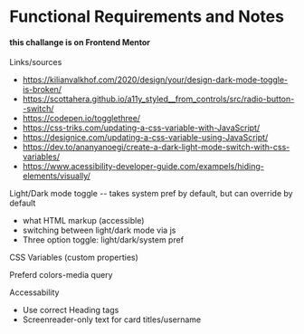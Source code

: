  # Functional Requirements and Notes

 #### this challange is on Frontend Mentor
 
 Links/sources

 - https://kilianvalkhof.com/2020/design/your/design-dark-mode-toggle-is-broken/
 - https://scottahera.github.io/a11y_styled__from_controls/src/radio-button--switch/
 - https://codepen.io/togglethree/
 - https://css-triks.com/updating-a-css-variable-with-JavaScript/
 - https://designice.com/updating-a-css-variable-using-JavaScript/
 - https://dev.to/ananyanoegi/create-a-dark-light-mode-switch-with-css-variables/
 - https://www.acessibility-developer-guide.com/exampels/hiding-elements/visually/ 

 Light/Dark mode toggle -- takes system pref by default, but can override by default

 - what HTML markup (accessible)
 - switching between light/dark mode via js
 - Three option toggle: light/dark/system pref
 
 CSS Variables (custom properties)

 Preferd colors-media query

 Accessability

 - Use correct Heading tags
 - Screenreader-only text for card titles/username
 









































